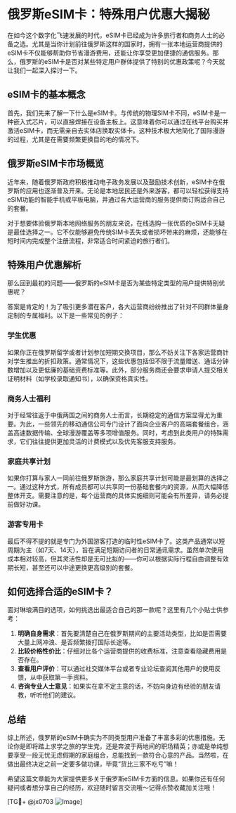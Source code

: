 # 俄罗斯eSIM卡：特殊用户优惠大揭秘

在如今这个数字化飞速发展的时代，eSIM卡已经成为许多旅行者和商务人士的必备之选。尤其是当你计划前往俄罗斯这样的国家时，拥有一张本地运营商提供的eSIM卡不仅能够帮助你节省漫游费用，还能让你享受更加便捷的通信服务。那么，俄罗斯的eSIM卡是否对某些特定用户群体提供了特别的优惠政策呢？今天就让我们一起深入探讨一下。

## eSIM卡的基本概念

首先，我们先来了解一下什么是eSIM卡。与传统的物理SIM卡不同，eSIM卡是一种嵌入式芯片，可以直接焊接在设备主板上。这意味着你可以通过在线平台购买并激活eSIM卡，而无需亲自去实体店换取实体卡。这种技术极大地简化了国际漫游的过程，尤其是在需要频繁更换目的地的情况下。

## 俄罗斯eSIM卡市场概览

近年来，随着俄罗斯政府积极推动电子政务发展以及鼓励技术创新，eSIM卡在俄罗斯的应用也逐渐普及开来。无论是本地居民还是外来游客，都可以轻松获得支持eSIM功能的智能手机或平板电脑，并通过各大运营商的服务提供商订购适合自己的套餐。

对于想要体验俄罗斯本地网络服务的朋友来说，在线选购一张优质的eSIM卡无疑是最佳选择之一。它不仅能够避免传统SIM卡丢失或者损坏带来的麻烦，还能够在短时间内完成整个注册流程，非常适合时间紧迫的旅行者们。

## 特殊用户优惠解析

那么回到最初的问题——俄罗斯的eSIM卡是否为某些特定类型的用户提供特别优惠呢？

答案是肯定的！为了吸引更多潜在客户，各大运营商纷纷推出了针对不同群体量身定制的专属福利。以下是一些常见的例子：

### 学生优惠
如果你正在俄罗斯留学或者计划参加短期交换项目，那么不妨关注下各家运营商针对学生推出的折扣政策。通常情况下，这些优惠包括但不限于流量赠送、通话分钟数增加以及更低廉的基础资费标准等。此外，部分服务商还会要求申请人提交相关证明材料（如学校录取通知书），以确保资格真实性。

### 商务人士福利
对于经常往返于中俄两国之间的商务人士而言，长期稳定的通信方案显得尤为重要。为此，一些领先的移动通信公司专门设计了面向企业客户的高端套餐组合，涵盖高速数据传输、全球漫游覆盖等多项增值服务。同时，考虑到此类用户的特殊需求，它们往往提供更加灵活的计费模式以及优先客服支持服务。

### 家庭共享计划
如果你打算与家人一同前往俄罗斯旅游，那么家庭共享计划可能是最划算的选择之一。通过这种方式，所有成员都可以共享同一份基础套餐内的资源，从而大幅降低整体开支。需要注意的是，每个运营商的具体实施细则可能会有所差异，请务必提前做好功课。

### 游客专用卡
最后不得不提的就是专门为外国游客打造的临时性eSIM卡了。这类产品通常以短周期为主（如7天、14天），旨在满足短期访问者的日常通讯需求。虽然单次使用成本相对较高，但其灵活性却是无可比拟的——你可以根据实际行程自由调整有效期长短，甚至还可以中途更换更高级别的套餐。

## 如何选择合适的eSIM卡？

面对琳琅满目的选项，如何挑选出最适合自己的那一款呢？这里有几个小贴士供参考：

1. **明确自身需求**：首先要清楚自己在俄罗斯期间的主要活动类型，比如是否需要大量上网冲浪、是否频繁拨打国际长途等。
2. **比较价格性价比**：仔细对比各个运营商提供的收费标准，注意查看隐藏费用是否存在。
3. **查看用户评价**：可以通过社交媒体平台或者专业论坛查阅其他用户的使用反馈，从中获取第一手资料。
4. **咨询专业人士意见**：如果实在拿不定主意的话，不妨向身边有经验的朋友请教，听听他们的建议。

## 总结

综上所述，俄罗斯的eSIM卡确实为不同类型用户准备了丰富多彩的优惠措施。无论你是即将踏上求学之旅的学生党，还是奔波于两地间的职场精英；亦或是单纯想要享受一段无忧无虑假期的家庭组合，总能找到一款符合心意的产品。当然啦，在做出最终决定之前一定要多做功课，毕竟“货比三家不吃亏”嘛！

希望这篇文章能为大家提供更多关于俄罗斯eSIM卡方面的信息。如果你还有任何疑问或者想分享自己的经历，欢迎随时留言交流哦～记得点赞收藏加关注哦！

[TG💪+ @jx0703 ![Image](https://github.com/user-attachments/assets/dbca1d08-cadb-493c-b0ec-ad6f7a83f270)]